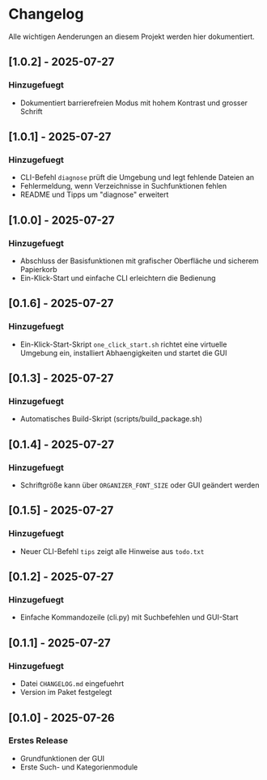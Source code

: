 # Changelog

Alle wichtigen Aenderungen an diesem Projekt werden hier dokumentiert.
## [1.0.2] - 2025-07-27
### Hinzugefuegt
- Dokumentiert barrierefreien Modus mit hohem Kontrast und grosser Schrift


## [1.0.1] - 2025-07-27
### Hinzugefuegt
- CLI-Befehl `diagnose` prüft die Umgebung und legt fehlende Dateien an
- Fehlermeldung, wenn Verzeichnisse in Suchfunktionen fehlen
- README und Tipps um "diagnose" erweitert

## [1.0.0] - 2025-07-27
### Hinzugefuegt
- Abschluss der Basisfunktionen mit grafischer Oberfläche und sicherem Papierkorb
- Ein-Klick-Start und einfache CLI erleichtern die Bedienung

## [0.1.6] - 2025-07-27
### Hinzugefuegt
- Ein-Klick-Start-Skript `one_click_start.sh` richtet eine virtuelle Umgebung ein, installiert Abhaengigkeiten und startet die GUI

## [0.1.3] - 2025-07-27
### Hinzugefuegt
- Automatisches Build-Skript (scripts/build_package.sh)

## [0.1.4] - 2025-07-27
### Hinzugefuegt
- Schriftgröße kann über `ORGANIZER_FONT_SIZE` oder GUI geändert werden

## [0.1.5] - 2025-07-27
### Hinzugefuegt
- Neuer CLI-Befehl `tips` zeigt alle Hinweise aus `todo.txt`

## [0.1.2] - 2025-07-27
### Hinzugefuegt
- Einfache Kommandozeile (cli.py) mit Suchbefehlen und GUI-Start

## [0.1.1] - 2025-07-27
### Hinzugefuegt
- Datei `CHANGELOG.md` eingefuehrt
- Version im Paket festgelegt

## [0.1.0] - 2025-07-26
### Erstes Release
- Grundfunktionen der GUI
- Erste Such- und Kategorienmodule
